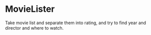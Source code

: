 # MovieLister
Take movie list and separate them into rating, and try to find year and director and where to watch.
